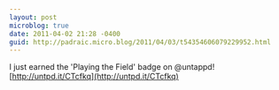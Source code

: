 ```yaml
---
layout: post
microblog: true
date: 2011-04-02 21:28 -0400
guid: http://padraic.micro.blog/2011/04/03/t54354606079229952.html
---
```

I just earned the 'Playing the Field' badge on @untappd! [http://untpd.it/CTcfkq](http://untpd.it/CTcfkq)
